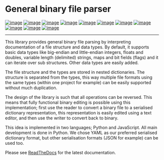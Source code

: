 General binary file parser
==========================

[![image](https://img.shields.io/github/last-commit/jfjlaros/bin-parser.svg)](https://github.com/jfjlaros/bin-parser/graphs/commit-activity)
[![image](https://travis-ci.org/jfjlaros/bin-parser.svg?branch=master)](https://travis-ci.org/jfjlaros/bin-parser)
[![image](https://readthedocs.org/projects/bin-parser/badge/?version=latest)](https://bin-parser.readthedocs.io/en/latest)
[![image](https://img.shields.io/github/release-date/jfjlaros/bin-parser.svg)](https://github.com/jfjlaros/bin-parser/releases)
[![image](https://img.shields.io/github/release/jfjlaros/bin-parser.svg)](https://github.com/jfjlaros/bin-parser/releases)
[![image](https://img.shields.io/pypi/v/bin-parser.svg)](https://pypi.org/project/bin-parser/)
[![image](https://img.shields.io/npm/v/bin-parser.svg)](https://www.npmjs.com/package/bin-parser)
[![image](https://img.shields.io/github/languages/code-size/jfjlaros/bin-parser.svg)](https://github.com/jfjlaros/bin-parser)
[![image](https://img.shields.io/github/languages/count/jfjlaros/bin-parser.svg)](https://github.com/jfjlaros/bin-parser)
[![image](https://img.shields.io/github/languages/top/jfjlaros/bin-parser.svg)](https://github.com/jfjlaros/bin-parser)
[![image](https://img.shields.io/github/license/jfjlaros/bin-parser.svg)](https://raw.githubusercontent.com/jfjlaros/bin-parser/master/LICENSE.md)

------------------------------------------------------------------------

This library provides general binary file parsing by interpreting
documentation of a file structure and data types. By default, it
supports basic data types like big-endian and little-endian integers,
floats and doubles, variable length (delimited) strings, maps and bit
fields (flags) and it can iterate over sub structures. Other data types
are easily added.

The file structure and the types are stored in nested dictionaries. The
structure is separated from the types, this way multiple file formats
using the same types (within one project for example) can be easily
supported without much duplication.

The design of the library is such that all operations can be reversed.
This means that fully functional binary editing is possible using this
implementation; first use the reader to convert a binary file to a
serialised dictionary representation, this representation is easily
edited using a text editor, and then use the writer to convert back to
binary.

This idea is implemented in two languages; Python and JavaScript. All
main development is done in Python. We chose YAML as our preferred
serialised dictionary format, but other serialisation formats (JSON for
example) can be used too.

Please see
[ReadTheDocs](https://bin-parser.readthedocs.io/en/latest/index.html)
for the latest documentation.
